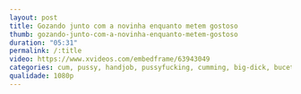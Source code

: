 ```yaml
---
layout: post
title: Gozando junto com a novinha enquanto metem gostoso
thumb: gozando-junto-com-a-novinha-enquanto-metem-gostoso
duration: "05:31"
permalink: /:title
video: https://www.xvideos.com/embedframe/63943049
categories: cum, pussy, handjob, pussyfucking, cumming, big-dick, bucetinha, wet-pussy, cum-in-pussy, inked-girl, buceta-molhada, ppk-molhada, luna-lilac, djords-avila
qualidade: 1080p
---
```

